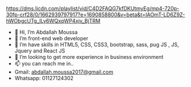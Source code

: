 https://dms.licdn.com/playlist/vid/C4D2FAQG7kfDKUtmyEg/mp4-720p-30fp-crf28/0/1662939797917?e=1690858800&v=beta&t=IAOmT-LD6Z9Z-hWObgcUTg_lLy6WQxqWP4xjv_BjTRM

- 👋 Hi, I’m Abdallah Moussa
- 👀 I’m front-end web developer
- 🌱 I’m have skills in HTML5, CSS, CSS3, bootstrap, sass, pug JS , JS, Jquery and React JS  
- 💞️ I’m looking to get more experience in business environment
- 📫 you can reach me in.. 
- Gmail: abdallah.moussa2017@gmail.com
- Whatsapp: 01127124302

<!---
abdallahMoussa/abdallahMoussa is a ✨ special ✨ repository because its `README.md` (this file) appears on your GitHub profile.
You can click the Preview link to take a look at your changes.
--->
